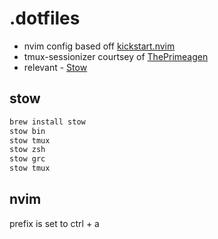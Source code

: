 # .dotfiles

- nvim config based off [kickstart.nvim](https://github.com/nvim-lua/kickstart.nvim)
- tmux-sessionizer courtsey of [ThePrimeagen](https://github.com/ThePrimeagen/.dotfiles/blob/master/bin/.local/scripts/tmux-sessionizer)
- relevant - [Stow](https://www.gnu.org/software/stow/)

## stow

```sh
brew install stow
stow bin
stow tmux
stow zsh
stow grc
stow tmux
```

## nvim

prefix is set to ctrl + a

